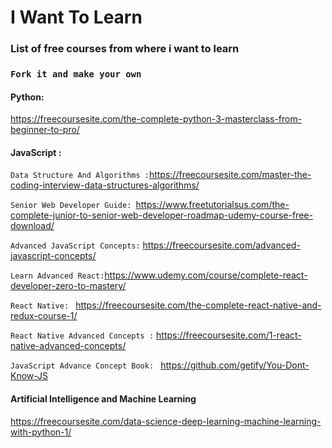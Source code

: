 # I Want To Learn
### List of free courses from where i want to learn

### `Fork it and make your own`


#### Python: 

https://freecoursesite.com/the-complete-python-3-masterclass-from-beginner-to-pro/

#### JavaScript : 

`Data Structure And Algorithms :`https://freecoursesite.com/master-the-coding-interview-data-structures-algorithms/

`Senior Web Developer Guide: `https://www.freetutorialsus.com/the-complete-junior-to-senior-web-developer-roadmap-udemy-course-free-download/

`Advanced JavaScript Concepts:` https://freecoursesite.com/advanced-javascript-concepts/

`Learn Advanced React:`https://www.udemy.com/course/complete-react-developer-zero-to-mastery/

`React Native: ` https://freecoursesite.com/the-complete-react-native-and-redux-course-1/

`React Native Advanced Concepts :` https://freecoursesite.com/1-react-native-advanced-concepts/

`JavaScript Advance Concept Book: ` https://github.com/getify/You-Dont-Know-JS 

#### Artificial Intelligence and Machine Learning 

https://freecoursesite.com/data-science-deep-learning-machine-learning-with-python-1/
